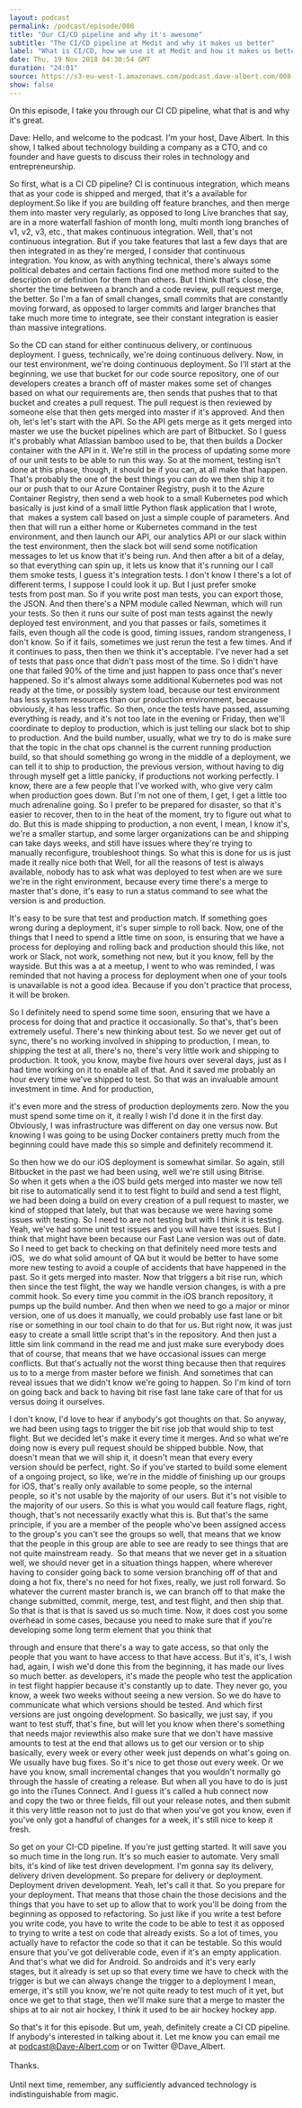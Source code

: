 ```yaml
---
layout: podcast
permalink: /podcast/episode/008
title: "Our CI/CD pipeline and why it's awesome"
subtitle: "The CI/CD pipeline at Medit and why it makes us better"
label: "What is CI/CD, how we use it at Medit and how it makes us better -- Email: podcast@dave-albert.com  Twitter: https://twitter.com/dave_albert  Instagram: https://www.instagram.com/dave.albert/  Websites: https://dave-albert.com | https://medit.online"
date: Thu, 19 Nov 2018 04:30:54 GMT
duration: "24:01"
source: https://s3-eu-west-1.amazonaws.com/podcast.dave-albert.com/008-CI-CD-Pipeline.mp3
show: false
---
```


On this episode, I take you through our CI CD pipeline, what that is and why it&#39;s great.

Dave: Hello, and welcome to the podcast. I&#39;m your host, Dave Albert. In this show, I talked
about technology building a company as a CTO, and co founder and have guests to discuss
their roles in technology and entrepreneurship.

So first, what is a CI CD pipeline? CI is continuous integration, which means that as your
code is shipped and merged, that it&#39;s a available for deployment.So like if you are building
off feature branches, and then merge them into master very regularly, as opposed to long
Live branches that say, are in a more waterfall fashion of month long, multi month long
branches of v1, v2, v3, etc., that makes continuous integration. Well, that&#39;s not continuous
integration. But if you take features that last a few days that are then integrated in as they&#39;re
merged, I consider that continuous integration. You know, as with anything technical,
there&#39;s always some political debates and certain factions find one method more suited to
the description or definition for them than others. But I think that&#39;s close, the shorter the time
between a branch and a code review, pull request merge, the better.
So I&#39;m a fan of small changes, small commits that are constantly moving forward, as
opposed to larger commits and larger branches that take much more time to integrate,
see their constant integration is easier than massive integrations.

So the CD can stand for either continuous delivery, or continuous deployment. I guess,
technically, we&#39;re doing continuous delivery. Now, in our test environment, we&#39;re doing
continuous deployment. So I&#39;ll start at the beginning, we use that bucket for our code source
repository, one of our developers creates a branch off of master
makes some set of changes based on what our requirements are, then sends that
pushes that to that bucket and creates a pull request. The pull request is then
reviewed by someone else that then gets merged into master if it&#39;s approved.
And then oh, let&#39;s let&#39;s start with the API. So the API gets merge as it gets merged into
master we use the bucket pipelines which are part of Bitbucket. So I guess it&#39;s probably
what Atlassian bamboo used to be, that then builds a Docker container with the API in it.
We&#39;re still in the process of updating some more of our unit tests to be able to run this
way. So at the moment, testing isn&#39;t done at this phase, though, it should be if you can, at
all make that happen. That&#39;s probably the one of the best things you can do we then ship it
to our or push that to our Azure Container Registry, push it to the Azure Container Registry,
then send a web hook to a small Kubernetes pod which basically is just kind of a small little
Python flask application that I wrote, that  makes a system call based on just a simple
couple of parameters. And then that will run a either home or Kubernetes command in the
test environment, and then launch our API, our analytics API or our slack
within the test environment, then the slack bot will send some notification messages to let
us know that it&#39;s being run. And then after a bit of a delay, so that everything can spin up, it
lets us know that it&#39;s running our I call them smoke tests, I guess it&#39;s integration tests. I don&#39;t
know I there&#39;s a lot of different terms, I suppose I could look it up. But I just prefer smoke
tests from post man. So if you write post man tests, you can export those, the JSON. And
then there&#39;s a NPM module called Newman, which will run your tests. So then it runs our
suite of post man tests against the newly deployed test environment, and you that passes or
fails, sometimes it fails, even though all the code is good, timing issues,
random strangeness, I don&#39;t know. So if it fails, sometimes we just rerun the test a few
times. And if it continues to pass, then then we think it&#39;s acceptable. I&#39;ve never had a set of
tests that pass once that didn&#39;t pass most of the time. So I didn&#39;t have one that failed 90% of
the time and just happen to pass once that&#39;s never happened. So it&#39;s almost always some
additional Kubernetes pod was not ready at the time, or possibly system load, because our
test environment has less system resources than our production environment, because
obviously, it has less traffic. So then, once the tests have passed, assuming everything is
ready, and it&#39;s not too late in the evening or Friday, then we&#39;ll coordinate to deploy to
production, which is just telling our slack bot to ship to production. And the build
number, usually, what we try to do is make sure that the topic in the chat ops channel is the
current running production build, so that should something go wrong in the middle of a
deployment, we can tell it to ship to production, the previous version, without having to dig
through myself get a little panicky, if productions not working perfectly. I know, there are a
few people that I&#39;ve worked with, who give very calm when production goes down. But I&#39;m
not one of them, I get, I get a little too much adrenaline going. So I prefer to be prepared for
disaster, so that it&#39;s easier to recover, then to in the heat of the moment, try to figure out
what to do. But this is made shipping to production, a non event, I mean, I know it&#39;s, we&#39;re a
smaller startup, and some larger organizations can be and shipping can take days
weeks, and still have issues where they&#39;re trying to manually reconfigure, troubleshoot
things. So what this is done for us is just made it really nice both that Well, for all the
reasons of test is always available, nobody has to ask what was deployed to test when are
we sure we&#39;re in the right environment, because every time there&#39;s a merge to master that&#39;s
done, it&#39;s easy to run a status command to see what the version is and production.


It&#39;s easy to be sure that test and production match. If something goes wrong during a
deployment, it&#39;s super simple to roll back. Now, one of the things that I need to spend a little
time on soon, is ensuring that we have a process for deploying and rolling back and
production should this like, not work or Slack, not work, something not new, but it you know,
fell by the wayside. But this was a at a meetup, I went to who was reminded, I was
reminded that not having a process for deployment when one of your tools is unavailable is
not a good idea. Because if you don&#39;t practice that process, it will be broken.

So I definitely need to spend some time soon, ensuring that we have a process for doing
that and practice it occasionally. So that&#39;s, that&#39;s been extremely useful. There&#39;s new
thinking about test. So we never get out of sync, there&#39;s no working involved in shipping to
production, I mean, to shipping the test at all, there&#39;s no, there&#39;s very little work and shipping
to production. It took, you know, maybe five hours over several days, just as I had time
working on it to enable all of that. And it saved me probably an hour every time we&#39;ve
shipped to test. So that was an invaluable amount investment in time. And for production,

it&#39;s even more and the stress of production deployments zero. Now the you must spend
some time on it, it really I wish I&#39;d done it in the first day. Obviously, I was infrastructure was
different on day one versus now. But knowing I was going to be using Docker containers
pretty much from the beginning could have made this so simple and definitely recommend it.

So then how we do our iOS deployment is somewhat similar. So again, still Bitbucket
in the past we had been using, well we&#39;re still using Bitrise. So when it gets when a the iOS
build gets merged into master we now tell bit rise to automatically send it to test flight to
build and send a test flight, we had been doing a build on every creation of a pull request to
master, we kind of stopped that lately, but that was because we were having some issues
with testing. So I need to are not testing but with I think it is testing. Yeah, we&#39;ve had some
unit test issues and you will have test issues. But I think that might have been because our
Fast Lane version was out of date. So I need to get back to checking on that definitely need
more tests and iOS,  we do what solid amount of QA but it would be better to have some
more new testing to avoid a couple of accidents that have happened in the past. So it gets
merged into master. Now that triggers a bit rise run, which then since the test flight, the way
we handle version changes, is with a pre commit hook. So every time you commit in the iOS
branch repository, it pumps up the build number. And then when we need to go a major or
minor version, one of us does it manually, we could probably use fast lane or bit rise
or something in our tool chain to do that for us. But right now, it was just easy to create a
small little script that&#39;s in the repository. And then just a little sim link command in the read
me and just make sure everybody does that of course, that means that we
have occasional issues can merge conflicts. But that&#39;s actually not the worst thing because
then that requires us to
to a merge from master before we finish. And sometimes that can reveal issues that we
didn&#39;t know we&#39;re going to happen. So I&#39;m kind of torn on going back and back to having bit
rise fast lane take care of that for us versus doing it ourselves.

I don&#39;t know, I&#39;d love to hear if anybody&#39;s got thoughts on that. So anyway, we had been
using tags to trigger the bit rise job that would ship to test flight. But we decided let&#39;s make it
every time it merges. And so what we&#39;re doing now is every pull request should be shipped
bubble. Now, that doesn&#39;t mean that we will ship it, it doesn&#39;t mean that every every
version should be perfect, right. So if you&#39;ve started to build some element of a ongoing
project, so like, we&#39;re in the middle of finishing up our groups for iOS, that&#39;s really only
available to some people, so the internal people, so it&#39;s not usable by the majority of our
users. But it&#39;s not visible to the majority of our users. So this is what you would call feature
flags, right, though, that&#39;s not necessarily exactly what this is. But that&#39;s the same
principle, if you are a member of the people who&#39;ve been assigned access to the group&#39;s
you can&#39;t see the groups so well, that means that we know that the people in this group are
able to see are ready to see things that are not quite mainstream ready. 
So that means that we never get in a situation well, we should never get in a situation things
happen, where wherever having to consider going back to some version branching off of
that and doing a hot fix, there&#39;s no need for hot fixes, really, we just roll forward. So
whatever the current master branch is, we can branch off to that make the change
submitted, commit, merge, test, and test flight, and then ship that. So that is that is that
is saved us so much time. Now, it does cost you some overhead in some cases, because
you need to make sure that if you&#39;re developing some long term element that you think that

through and ensure that there&#39;s a way to gate access, so that only the people that you want
to have access to that have access. But it&#39;s, it&#39;s, I wish had, again, I wish we&#39;d done this
from the beginning, it has made our lives so much better. as developers, it&#39;s made the
people who test the application in test flight happier because it&#39;s constantly up to date. They
never go, you know, a week two weeks without seeing a new version. So we do have to
communicate what which versions should be tested. And which first versions are just
ongoing development. So basically, we just say, if you want to test stuff, that&#39;s fine, but will
let you know when there&#39;s something that needs major reviewthis also make sure that we
don&#39;t have massive amounts to test at the end that allows us to get our version or to ship
basically, every week or every other week just depends on what&#39;s going on. We usually
have bug fixes. So it&#39;s nice to get those out every week. Or we have you know, small
incremental changes that you wouldn&#39;t normally go through the hassle of creating a release.
But when all you have to do is just go into the iTunes Connect. And I guess it&#39;s called a hub
connect now and copy the two or three fields, fill out your release notes, and then submit it
this very little reason not to just do that when you&#39;ve got you know, even if you&#39;ve only got a
handful of changes for a week, it&#39;s still nice to keep it fresh.

So get on your CI-CD pipeline. If you&#39;re just getting started. It will save you so much time in
the long run. It&#39;s so much easier to automate. Very small bits, it&#39;s kind of like test driven
development. I&#39;m gonna say its delivery, delivery driven development. So prepare for
delivery or deployment. Deployment driven development. Yeah, let&#39;s call it that. So you
prepare for your deployment. That means that those chain the those decisions and the
things that you have to set up to allow that to work you&#39;ll be doing from the beginning as
opposed to refactoring. So just like if you write a test before you write code, you have to
write the code to be able to test it as opposed to trying to write a test on code that already
exists. So a lot of times, you actually have to refactor the code so that it can be testable. So
this would ensure that you&#39;ve got deliverable code, even if it&#39;s an empty application. And
that&#39;s what we did for Android. So androids and it&#39;s very early stages, but it already is set up
so that every time we have to check with the trigger is but we can always change the trigger
to a deployment I mean, emerge, it&#39;s still you know, we&#39;re not quite ready to test much of it
yet, but once we get to that stage, then we&#39;ll make sure that a merge to master the ships at
to air not air hockey, I think it used to be air hockey hockey app.

So that&#39;s it for this episode. But um, yeah, definitely create a CI CD pipeline. If anybody&#39;s
interested in talking about it. Let me know you can email me at podcast@Dave-Albert.com
or on Twitter @Dave_Albert. <br>
 
<br>Thanks.
 
<br><br>Until next time, remember, any sufficiently advanced technology is indistinguishable from magic.
